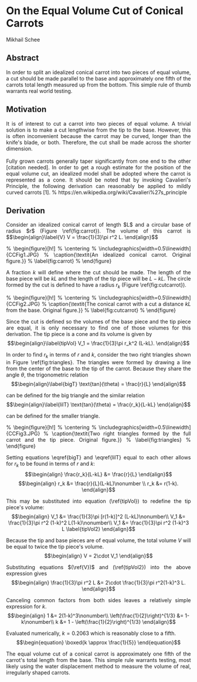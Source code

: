 # On the Equal Volume Cut of Conical Carrots

<script src="https://cdnjs.cloudflare.com/ajax/libs/mathjax/2.7.5/MathJax.js?config=TeX-MML-AM_CHTML" async></script>

Mikhail Schee

## Abstract

<div markdown=1 style="text-align: justify">
In order to split an idealized conical carrot into two pieces of equal volume, a cut should be made parallel to the base and approximately one fifth of the carrots total length measured up from the bottom. This simple rule of thumb warrants real world testing.
</div>

## Motivation

<div markdown=1 style="text-align: justify">
It is of interest to cut a carrot into two pieces of equal volume. A trivial solution is to make a cut lengthwise from the tip to the base. However, this is often inconvenient because the carrot may be curved, longer than the knife's blade, or both. Therefore, the cut shall be made across the shorter dimension. 
<br><br>
Fully grown carrots generally taper significantly from one end to the other [citation needed]. In order to get a rough estimate for the position of the equal volume cut, an idealized model shall be adopted where the carrot is represented as a cone. It should be noted that by invoking Cavalieri's Principle, the following derivation can reasonably be applied to mildly curved carrots [1]. % https://en.wikipedia.org/wiki/Cavalieri%27s_principle
</div>

## Derivation

<div markdown=1 style="text-align: justify">
Consider an idealized conical carrot of length $L$ and a circular base of radius $r$ (Figure \ref{fig:carrot}). The volume of this carrot is
	$$\begin{align}\label{V}
		V = \frac{1}{3}\pi r^2 L.
	\end{align}$$

%	\begin{figure}[h!]
%		\centering
%		\includegraphics[width=0.5\linewidth]{CCFig1.JPG}
%		\caption{\textit{An idealized conical carrot. Original figure.}}
%		\label{fig:carrot}
%	\end{figure}

A fraction $k$ will define where the cut should be made. The length of the base piece will be $kL$ and the length of the tip piece will be $L-kL$. The circle formed by the cut is defined to have a radius $r_k$ (Figure \ref{fig:cutcarrot}). 

%	\begin{figure}[h!]
%		\centering
%		\includegraphics[width=0.5\linewidth]{CCFig2.JPG}
%		\caption{\textit{The conical carrot with a cut a distance $kL$ from the base. Original figure.}}
%		\label{fig:cutcarrot}
%	\end{figure}

Since the cut is defined so the volumes of the base piece and the tip piece are equal, it is only necessary to find one of those volumes for this derivation. The tip piece is a cone and its volume is given by 
	$$\begin{align}\label{tipVol}
		V_1 = \frac{1}{3}\pi r_k^2 (L-kL).
	\end{align}$$

In order to find $r_k$ in terms of $r$ and $k$, consider the two right triangles shown in Figure \ref{fig:triangles}. The triangles were formed by drawing a line from the center of the base to the tip of the carrot. Because they share the angle $\theta$, the trigonometric relation
	$$\begin{align}\label{bigT}
		\text{tan}(\theta) = \frac{r}{L}
	\end{align}$$

can be defined for the big triangle and the similar relation
	$$\begin{align}\label{lilT}
		\text{tan}(\theta) = \frac{r_k}{L-kL}
	\end{align}$$

can be defined for the smaller triangle. 

%	\begin{figure}[h!]
%		\centering
%		\includegraphics[width=0.5\linewidth]{CCFig3.JPG}
%		\caption{\textit{Two right triangles formed by the full carrot and the tip piece. Original figure.}}
%		\label{fig:triangles}
%	\end{figure}

Setting equations \eqref{bigT} and \eqref{lilT} equal to each other allows for $r_k$ to be found in terms of $r$ and $k$:
	$$\begin{align}
		\frac{r_k}{L-kL} &= \frac{r}{L}
	\end{align}$$
	$$\begin{align}
		r_k &= \frac{r}{L}(L-kL)\nonumber \\
		r_k &= r(1-k).
	\end{align}$$

This may be substituted into equation (\ref{tipVol}) to redefine the tip piece's volume:
	$$\begin{align}
		V_1 &= \frac{1}{3}\pi [r(1-k)]^2 (L-kL)\nonumber\\
		V_1 &= \frac{1}{3}\pi r^2 (1-k)^2 L(1-k)\nonumber\\
		V_1 &= \frac{1}{3}\pi r^2 (1-k)^3 L \label{tipVol2}
	\end{align}$$

Because the tip and base pieces are of equal volume, the total volume $V$ will be equal to twice the tip piece's volume.
	$$\begin{align}
		V = 2\cdot V_1
	\end{align}$$

Substituting equations $(\ref{V})$ and (\ref{tipVol2}) into the above expression gives
	$$\begin{align}
		 \frac{1}{3}\pi r^2 L &= 2\cdot \frac{1}{3}\pi r^2(1-k)^3 L.
	\end{align}$$

Canceling common factors from both sides leaves a relatively simple expression for $k$.
	$$\begin{align}
		1 &= 2(1-k)^3\nonumber\\
		\left(\frac{1}{2}\right)^{1/3} &= 1-k\nonumber\\
		k &= 1 - \left(\frac{1}{2}\right)^{1/3}
	\end{align}$$

Evaluated numerically, $k = 0.2063$ which is reasonably close to a fifth.
	$$\begin{equation}
		\boxed{k \approx \frac{1}{5}}
	\end{equation}$$
	
The equal volume cut of a conical carrot is approximately one fifth of the carrot's total length from the base. This simple rule warrants testing, most likely using the water displacement method to measure the volume of real, irregularly shaped carrots.
</div>
